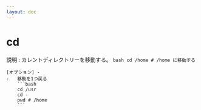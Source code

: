 ```yaml
---
layout: doc
---
```


# cd

説明
:   カレントディレクトリーを移動する。
    ```bash
    cd /home
    # /home に移動する
    ```

    [オプション] -
    :   移動を1つ戻る   
        ```bash
        cd /usr
        cd -
        pwd # /home
        ```